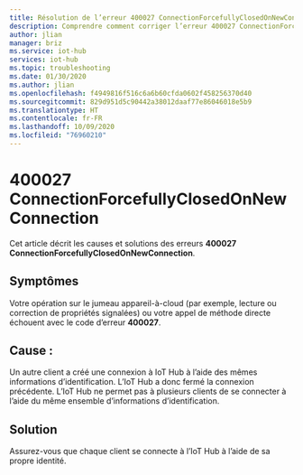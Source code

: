 ```yaml
---
title: Résolution de l’erreur 400027 ConnectionForcefullyClosedOnNewConnection dans Azure IoT Hub
description: Comprendre comment corriger l’erreur 400027 ConnectionForcefullyClosedOnNewConnection
author: jlian
manager: briz
ms.service: iot-hub
services: iot-hub
ms.topic: troubleshooting
ms.date: 01/30/2020
ms.author: jlian
ms.openlocfilehash: f4949816f516c6a6b60cfda0602f458256370d40
ms.sourcegitcommit: 829d951d5c90442a38012daaf77e86046018e5b9
ms.translationtype: HT
ms.contentlocale: fr-FR
ms.lasthandoff: 10/09/2020
ms.locfileid: "76960210"
---
```

# <a name="400027-connectionforcefullyclosedonnewconnection"></a>400027 ConnectionForcefullyClosedOnNewConnection

Cet article décrit les causes et solutions des erreurs **400027 ConnectionForcefullyClosedOnNewConnection**.

## <a name="symptoms"></a>Symptômes

Votre opération sur le jumeau appareil-à-cloud (par exemple, lecture ou correction de propriétés signalées) ou votre appel de méthode directe échouent avec le code d’erreur **400027**.

## <a name="cause"></a>Cause :

Un autre client a créé une connexion à IoT Hub à l’aide des mêmes informations d’identification. L’IoT Hub a donc fermé la connexion précédente. L’IoT Hub ne permet pas à plusieurs clients de se connecter à l’aide du même ensemble d’informations d’identification.

## <a name="solution"></a>Solution

Assurez-vous que chaque client se connecte à l’IoT Hub à l’aide de sa propre identité.